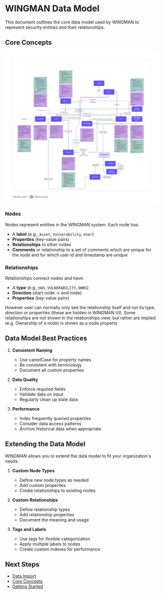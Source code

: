 # WINGMAN Data Model

This document outlines the core data model used by WINGMAN to represent security entities and their relationships.

## Core Concepts

![Core data model WINGMAN](image.png)

### Nodes

Nodes represent entities in the WINGMAN system. Each node has:

- A **label** (e.g., `Asset`, `Vulnerability`, `User`)
- **Properties** (key-value pairs)
- **Relationships** to other nodes
- **Comments** or relationship to a set of comments which are unique for the node and for which user id and timestamp are unique

### Relationships

Relationships connect nodes and have:

- A **type** (e.g., `HAS_VULNERABILITY`, `OWNS`)
- **Direction** (start node → end node)
- **Properties** (key-value pairs)

However user can normally only see the relationship itself and not its type, direction or properties (these are hidden in WINGMAN UI). Some relationships are not shown in the relationships view, but rather are implied (e.g. Ownership of a node) is shown as a node property

## Data Model Best Practices

1. **Consistent Naming**
   - Use camelCase for property names
   - Be consistent with terminology
   - Document all custom properties

2. **Data Quality**
   - Enforce required fields
   - Validate data on input
   - Regularly clean up stale data

3. **Performance**
   - Index frequently queried properties
   - Consider data access patterns
   - Archive historical data when appropriate

## Extending the Data Model

WINGMAN allows you to extend the data model to fit your organization's needs:

1. **Custom Node Types**
   - Define new node types as needed
   - Add custom properties
   - Create relationships to existing nodes

2. **Custom Relationships**
   - Define relationship types
   - Add relationship properties
   - Document the meaning and usage

3. **Tags and Labels**
   - Use tags for flexible categorization
   - Apply multiple labels to nodes
   - Create custom indexes for performance

## Next Steps

- [Data Import](../setup/data-import.md)
- [Core Concepts](../core-concepts/graph-database.md)
- [Getting Started](../getting-started/quick-start.md)
